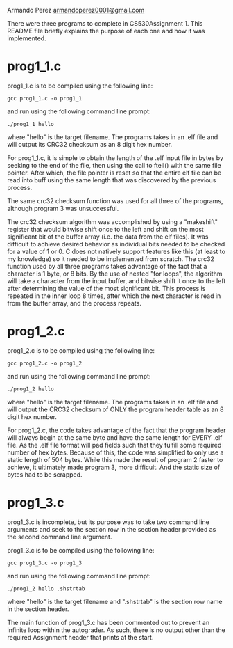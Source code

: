 Armando Perez
armandoperez0001@gmail.com

There were three programs to complete in CS530Assignment 1. This README file briefly explains the purpose of each one and how it was implemented.

prog1_1.c
=========

prog1_1.c is to be compiled using the following line:

    gcc prog1_1.c -o prog1_1

and run using the following command line prompt:
 
    ./prog1_1 hello
    
where "hello" is the target filename. The programs takes in an .elf file and will output its CRC32 checksum as an 8 digit hex number.

For prog1_1.c, it is simple to obtain the length of the .elf input file in bytes by seeking to the end of the file, then using the call to ftell() with the same file pointer. After which, the file pointer is reset so that the entire elf file can be read into buff using the same length that was discovered by the previous process.

The same crc32 checksum function was used for all three of the programs, although program 3 was unsuccessful.

The crc32 checksum algorithm was accomplished by using a "makeshift" register that would bitwise shift once to the left and shift on the most significant bit of the buffer array (i.e. the data from the elf files). It was difficult to achieve desired behavior as individual bits needed to be checked for a value of 1 or 0. C does not natively support features like this (at least to my knowledge) so it needed to be implemented from scratch. The crc32 function used by all three programs takes advantage of the fact that a character is 1 byte, or 8 bits. By the use of nested "for loops", the algorithm will take a character from the input buffer, and bitwise shift it once to the left after determining the value of the most significant bit. This process is repeated in the inner loop 8 times, after which the next character is read in from the buffer array, and the process repeats.


prog1_2.c
=========

prog1_2.c is to be compiled using the following line:

    gcc prog1_2.c -o prog1_2

and run using the following command line prompt:

    ./prog1_2 hello
    
where "hello" is the target filename. The programs takes in an .elf file and will output the CRC32 checksum of ONLY the program header table as an 8 digit hex number.

For prog1_2.c, the code takes advantage of the fact that the program header will always begin at the same byte and have the same length for EVERY .elf file. As the .elf file format will pad fields such that they fulfill some required number of hex bytes. Because of this, the code was simplified to only use a static length of 504 bytes. While this made the result of program 2 faster to achieve, it ultimately made program 3, more difficult. And the static size of bytes had to be scrapped.

prog1_3.c
=========

prog1_3.c is incomplete, but its purpose was to take two command line arguments and seek to the section row in the section header provided as the second command line argument.

prog1_3.c is to be compiled using the following line:

    gcc prog1_3.c -o prog1_3
    
and run using the following command line prompt:

    ./prog1_2 hello .shstrtab
    
where "hello" is the target filename and ".shstrtab" is the section row name in the section header.

The main function of prog1_3.c has been commented out to prevent an infinite loop within the autograder. As such, there is no output other than the required Assignment header that prints at the start.

